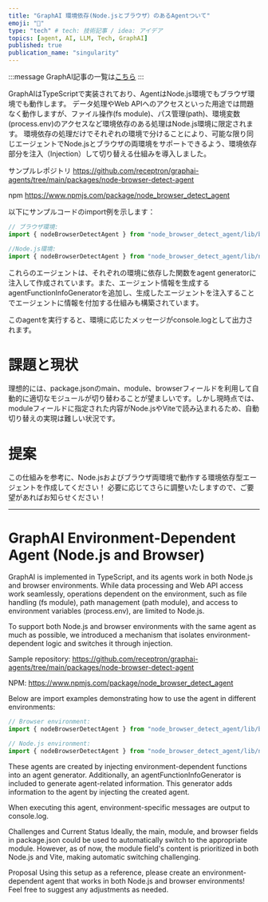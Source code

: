 ```yaml
---
title: "GraphAI 環境依存(Node.jsとブラウザ）のあるAgentついて"
emoji: "🤖"
type: "tech" # tech: 技術記事 / idea: アイデア
topics: [agent, AI, LLM, Tech, GraphAI]
published: true
publication_name: "singularity"
---
```


:::message
GraphAI記事の一覧は[こちら](https://zenn.dev/singularity/articles/graphai-index)
:::

GraphAIはTypeScriptで実装されており、AgentはNode.js環境でもブラウザ環境でも動作します。
データ処理やWeb APIへのアクセスといった用途では問題なく動作しますが、ファイル操作(fs module)、パス管理(path)、環境変数(process.env)のアクセスなど環境依存のある処理はNode.js環境に限定されます。
環境依存の処理だけでそれぞれの環境で分けることにより、可能な限り同じエージェントでNode.jsとブラウザの両環境をサポートできるよう、環境依存部分を注入（Injection）して切り替える仕組みを導入しました。

サンプルレポジトリ
https://github.com/receptron/graphai-agents/tree/main/packages/node-browser-detect-agent

npm
https://www.npmjs.com/package/node_browser_detect_agent

以下にサンプルコードのimport例を示します：

```typescript
// ブラウザ環境:
import { nodeBrowserDetectAgent } from "node_browser_detect_agent/lib/browser";
```

```typescript
//Node.js環境:
import { nodeBrowserDetectAgent } from "node_browser_detect_agent/lib/node";
```

これらのエージェントは、それぞれの環境に依存した関数をagent generatorに注入して作成されています。また、エージェント情報を生成するagentFunctionInfoGeneratorを追加し、生成したエージェントを注入することでエージェントに情報を付加する仕組みも構築されています。

このagentを実行すると、環境に応じたメッセージがconsole.logとして出力されます。

# 課題と現状
理想的には、package.jsonのmain、module、browserフィールドを利用して自動的に適切なモジュールが切り替わることが望ましいです。しかし現時点では、moduleフィールドに指定された内容がNode.jsやViteで読み込まれるため、自動切り替えの実現は難しい状況です。

# 提案

この仕組みを参考に、Node.jsおよびブラウザ両環境で動作する環境依存型エージェントを作成してください！
必要に応じてさらに調整いたしますので、ご要望があればお知らせください！


----

# GraphAI Environment-Dependent Agent (Node.js and Browser)

GraphAI is implemented in TypeScript, and its agents work in both Node.js and browser environments. While data processing and Web API access work seamlessly, operations dependent on the environment, such as file handling (fs module), path management (path module), and access to environment variables (process.env), are limited to Node.js.

To support both Node.js and browser environments with the same agent as much as possible, we introduced a mechanism that isolates environment-dependent logic and switches it through injection.

Sample repository:
https://github.com/receptron/graphai-agents/tree/main/packages/node-browser-detect-agent

NPM:
https://www.npmjs.com/package/node_browser_detect_agent

Below are import examples demonstrating how to use the agent in different environments:

```TypeScript
// Browser environment:
import { nodeBrowserDetectAgent } from "node_browser_detect_agent/lib/browser";
```

```TypeScript
// Node.js environment:
import { nodeBrowserDetectAgent } from "node_browser_detect_agent/lib/node";
```

These agents are created by injecting environment-dependent functions into an agent generator. Additionally, an agentFunctionInfoGenerator is included to generate agent-related information. This generator adds information to the agent by injecting the created agent.

When executing this agent, environment-specific messages are output to console.log.

Challenges and Current Status
Ideally, the main, module, and browser fields in package.json could be used to automatically switch to the appropriate module. However, as of now, the module field's content is prioritized in both Node.js and Vite, making automatic switching challenging.

Proposal
Using this setup as a reference, please create an environment-dependent agent that works in both Node.js and browser environments!
Feel free to suggest any adjustments as needed.